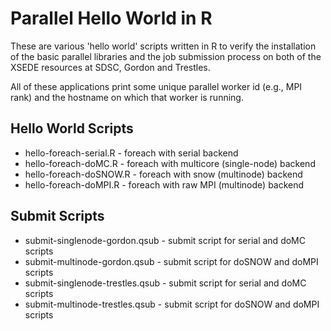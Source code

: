 Parallel Hello World in R
=========================
These are various 'hello world' scripts written in R to verify the installation
of the basic parallel libraries and the job submission process on both of the
XSEDE resources at SDSC, Gordon and Trestles.

All of these applications print some unique parallel worker id (e.g., MPI rank)
and the hostname on which that worker is running.

Hello World Scripts
-------------------
* hello-foreach-serial.R - foreach with serial backend
* hello-foreach-doMC.R - foreach with multicore (single-node) backend
* hello-foreach-doSNOW.R - foreach with snow (multinode) backend
* hello-foreach-doMPI.R - foreach with raw MPI (multinode) backend

Submit Scripts
--------------
* submit-singlenode-gordon.qsub - submit script for serial and doMC scripts
* submit-multinode-gordon.qsub - submit script for doSNOW and doMPI scripts
* submit-singlenode-trestles.qsub - submit script for serial and doMC scripts
* submit-multinode-trestles.qsub - submit script for doSNOW and doMPI scripts

